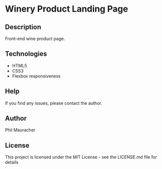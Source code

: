 # Winery Product Landing Page

## Description

Front-end wine product page.

## Technologies

* HTML5
* CSS3
* Flexbox responsiveness


## Help

If you find any issues, please contact the author.

## Author

Phil Mauracher  

## License

This project is licensed under the MIT License - see the LICENSE.md file for details
